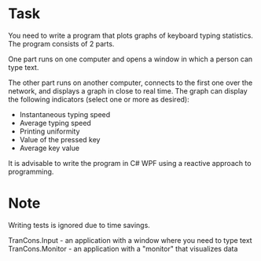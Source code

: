 # Task
You need to write a program that plots graphs of keyboard typing statistics.
The program consists of 2 parts.

One part runs on one computer and opens a window in which a person can type text.

The other part runs on another computer, connects to the first one over the network, and displays a graph in close to real time.
The graph can display the following indicators (select one or more as desired):

- Instantaneous typing speed
- Average typing speed
- Printing uniformity
- Value of the pressed key
- Average key value

It is advisable to write the program in C# WPF using a reactive approach to programming.

# Note
Writing tests is ignored due to time savings.

TranCons.Input - an application with a window where you need to type text
TranCons.Monitor - an application with a "monitor" that visualizes data